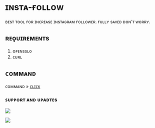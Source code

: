 # ɪɴsᴛᴀ-ғᴏʟʟᴏᴡ

ʙᴇsᴛ ᴛᴏᴏʟ ғᴏʀ ɪɴᴄʀᴇᴀsᴇ ɪɴsᴛᴀɢʀᴀᴍ ғᴏʟʟᴏᴡᴇʀ.
ғᴜʟʟʏ sᴀᴠᴇᴅ ᴅᴏɴ'ᴛ ᴡᴏʀʀʏ.
## ʀᴇǫᴜɪʀᴇᴍᴇɴᴛs
1. ᴏᴘᴇɴssʟo
2. ᴄᴜʀʟ

## ᴄᴏᴍᴍᴀɴᴅ 

ᴄᴏᴍᴍᴀɴᴅ » [ᴄʟɪᴄᴋ](https://t.me/Demon_Creators/91)

### ꜱᴜᴘᴘᴏʀᴛ ᴀɴᴅ ᴜᴘᴀᴅᴛᴇs
<a href="https://t.me/Demon_Support_Group"><img src="https://img.shields.io/badge/Join-Group%20Support-black.svg?style=for-the-badge&logo=Telegram">

<a href="https://t.me/Demon_Creators"><img src="https://img.shields.io/badge/Join-update%20channel-black.svg?style=for-the-badge&logo=Telegram">
